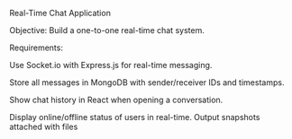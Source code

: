  
 	
Real-Time Chat Application

Objective: Build a one-to-one real-time chat system.

Requirements:

Use Socket.io with Express.js for real-time messaging.

Store all messages in MongoDB with sender/receiver IDs and timestamps.

Show chat history in React when opening a conversation.

Display online/offline status of users in real-time.
Output snapshots attached with files
